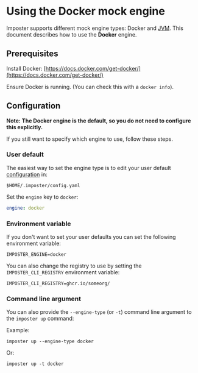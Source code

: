 # Using the Docker mock engine

Imposter supports different mock engine types: Docker and [JVM](./jvm_engine.md). This document describes how to use the **Docker** engine.

## Prerequisites

Install Docker: [https://docs.docker.com/get-docker/](https://docs.docker.com/get-docker/)

Ensure Docker is running. (You can check this with a `docker info`).

## Configuration

**Note: The Docker engine is the default, so you do not need to configure this explicitly.**

If you still want to specify which engine to use, follow these steps.

### User default

The easiest way to set the engine type is to edit your user default [configuration](./config.md) in:

    $HOME/.imposter/config.yaml

Set the `engine` key to `docker`:

```yaml
engine: docker
```

### Environment variable

If you don't want to set your user defaults you can set the following environment variable:

    IMPOSTER_ENGINE=docker

You can also change the registry to use by setting the `IMPOSTER_CLI_REGISTRY` environment variable:

    IMPOSTER_CLI_REGISTRY=ghcr.io/someorg/



### Command line argument

You can also provide the `--engine-type` (or `-t`) command line argument to the `imposter up` command:

Example:

    imposter up --engine-type docker

Or:

    imposter up -t docker
